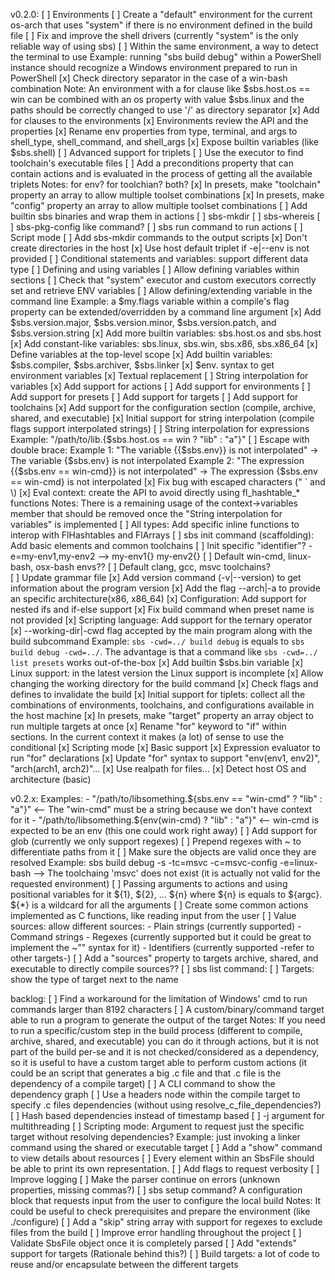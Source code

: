 v0.2.0:
    [ ] Environments
        [ ] Create a "default" environment for the current os-arch that uses "system" if there is no environment defined in the build file
        [ ] Fix and improve the shell drivers (currently "system" is the only reliable way of using sbs)
            [ ] Within the same environment, a way to detect the terminal to use
                Example: running "sbs build debug" within a PowerShell instance should recognize a Windows environment prepared to run in PowerShell
            [x] Check directory separator in the case of a win-bash combination
                Note: An environment with a for clause like $sbs.host.os == win can be combined with an os property with
                      value $sbs.linux and the paths should be correctly changed to use '/' as directory separator
        [x] Add for clauses to the environments
        [x] Environments review the API and the properties
            [x] Rename env properties from type, terminal, and args to shell_type, shell_command, and shell_args
            [x] Expose builtin variables (like $sbs.shell)
    [ ] Advanced support for triplets
        [ ] Use the executor to find toolchain's executable files
        [ ] Add a preconditions property that can contain actions and is evaluated in the process of getting all the available triplets
            Notes: for env? for toolchian? both?
        [x] In presets, make "toolchain" property an array to allow multiple toolset combinations
        [x] In presets, make "config" property an array to allow multiple toolset combinations
    [ ] Add builtin sbs binaries and wrap them in actions
        [ ] sbs-mkdir
        [ ] sbs-whereis
        [ ] sbs-pkg-config like command?
    [ ] sbs run command to run actions
    [ ] Script mode
        [ ] Add sbs-mkdir commands to the output scripts
        [x] Don't create directories in the host
        [x] Use host default triplet if -e|--env is not provided
    [ ] Conditional statements and variables: support different data type
    [ ] Defining and using variables
        [ ] Allow defining variables within sections
        [ ] Check that "system" executor and custom executors correctly set and retrieve ENV variables
        [ ] Allow defining/extending variable in the command line
            Example: a $my.flags variable within a compile's flag property can be extended/overridden by a command line argument
        [x] Add $sbs.version.major, $sbs.version.minor, $sbs.version.patch, and $sbs.version.string
        [x] Add more builtin variables: sbs.host.os and sbs.host
        [x] Add constant-like variables: sbs.linux, sbs.win, sbs.x86, sbs.x86_64
        [x] Define variables at the top-level scope
        [x] Add builtin variables: $sbs.compiler, $sbs.archiver, $sbs.linker
        [x] $env.<name> syntax to get environment variables
        [x] Textual replacement 
    [ ] String interpolation for variables
        [x] Add support for actions
        [ ] Add support for environments
        [ ] Add support for presets
        [ ] Add support for targets
        [ ] Add support for toolchains
        [x] Add support for the configuration section (compile, archive, shared, and executable)
        [x] Initial support for string interpolation (compile flags support interpolated strings)
    [ ] String interpolation for expressions
        Example: "/path/to/lib.{$sbs.host.os == win ? "lib" : "a"}"
        [ ] Escape with double brace: 
            Example 1: "The variable {{$sbs.env}} is not interpolated" -> The variable {$sbs.env} is not interpolated
            Example 2: "The expression {{$sbs.env == win-cmd}} is not interpolated" -> The expression {$sbs.env == win-cmd} is not interpolated
        [x] Fix bug with escaped characters (\" \` and \\)
    [x] Eval context: create the API to avoid directly using fl_hashtable_* functions
        Notes: There is a remaining usage of the context->variables member that should be removed once the "String interpolation for variables" is implemented
    [ ] All types: Add specific inline functions to interop with FlHashtables and FlArrays
    [ ] sbs init command (scaffolding): Add basic elements and common toolchains
        [ ] Init specific "identifier"? -e=my-env1,my-env2 --> my-env1{} my-env2{}
        [ ] Default win-cmd, linux-bash, osx-bash envs??
        [ ] Default clang, gcc, msvc toolchains?    
    [ ] Update grammar file
    [x] Add version command (-v|--version) to get information about the program version
    [x] Add the flag --arch|-a to provide an specific architecture(x86, x86_64)
    [x] Configuration: Add support for nested ifs and if-else support
    [x] Fix build command when preset name is not provided
    [x] Scripting language: Add support for the ternary operator
    [x] --working-dir|-cwd flag accepted by the main program along with the build subcommand
        Example: `sbs -cwd=../ build debug` is equals to `sbs build debug -cwd=../`. The advantage is that a command like
        `sbs -cwd=../ list presets` works out-of-the-box
    [x] Add builtin $sbs.bin variable
    [x] Linux support: in the latest version the Linux support is incomplete
    [x] Allow changing the working directory for the build command
    [x] Check flags and defines to invalidate the build
    [x] Initial support for tiplets: collect all the combinations of environments, toolchains, and configurations available in the host machine
    [x] In presets, make "target" property an array object to run multiple targets at once
    [x] Rename "for" keyword to "if" within sections. In the current context it makes (a lot) of sense to use the conditional
    [x] Scripting mode
        [x] Basic support
    [x] Expression evaluator to run "for" declarations
    [x] Update "for" syntax to support "env(env1, env2)", "arch(arch1, arch2)"...
    [x] Use realpath for files...
    [x] Detect host OS and architecture (basic)

v0.2.x:
        Examples: 
            - "/path/to/libsomething.${sbs.env == "win-cmd" ? "lib" : "a"}" <-- The "win-cmd" must be a string because we don't have context for it
            - "/path/to/libsomething.${env(win-cmd) ? "lib" : "a"}" <-- win-cmd is expected to be an env (this one could work right away)
    [ ] Add support for glob (currently we only support regexes)
        [ ] Prepend regexes with ~ to differentiate paths from it
    [ ] Make sure the objects are valid once they are resolved 
        Example: sbs build debug -s -tc=msvc -c=msvc-config -e=linux-bash --> The toolchaing 'msvc' does not exist (it is actually not valid for the requested environment)
    [ ] Passing arguments to actions and using positional variables for it ${1}, ${2}, ... ${n} where ${n} is equals to ${argc}. ${*} is a wildcard for all the arguments
        [ ] Create some common actions implemented as C functions, like reading input from the user
    [ ] Value sources: allow different sources:
        - Plain strings (currently supported)
        - Command strings
        - Regexes (currently supported but it could be great to implement the ~"" syntax for it)
        - Identifiers (currently supported -refer to other targets-)
    [ ] Add a "sources" property to targets archive, shared, and executable to directly compile sources??
    [ ] sbs list command:
        [ ] Targets: show the type of target next to the name

backlog:
    [ ] Find a workaround for the limitation of Windows' cmd to run commands larger than 8192 characters
    [ ] A custom/binary/command target able to run a program to generate the output of the target
        Notes: If you need to run a specific/custom step in the build process (different to compile, archive, shared, and executable) you can do it through actions, 
        but it is not part of the build per-se and it is not checked/considered as a dependency, so it is useful to have a custom target able to perform custom actions
        (it could be an script that generates a big .c file and that .c file is the dependency of a compile target)
    [ ] A CLI command to show the dependency graph
    [ ] Use a headers node within the compile target to specify .c files dependencies (without using resolve_c_file_dependencies?)
    [ ] Hash based dependencies instead of timestamp based
    [ ] -j argument for multithreading
    [ ] Scripting mode: Argument to request just the specific target without resolving dependencies?
        Example: just invoking a linker command using the shared or executable target
    [ ] Add a "show" command to view details about resources
        [ ] Every element within an SbsFile should be able to print its own representation.
    [ ] Add flags to request verbosity
        [ ] Improve logging
        [ ] Make the parser continue on errors (unknown properties, missing commas?)
    [ ] sbs setup command? A configuration block that requests input from the user to configure the local build
        Notes: It could be useful to check prerequisites and prepare the environment (like ./configure)
    [ ] Add a "skip" string array with support for regexes to exclude files from the build
    [ ] Improve error handling throughout the project
    [ ] Validate SbsFile object once it is completely parsed
    [ ] Add "extends" support for targets (Rationale behind this?)
    [ ] Build targets: a lot of code to reuse and/or encapsulate between the different targets
